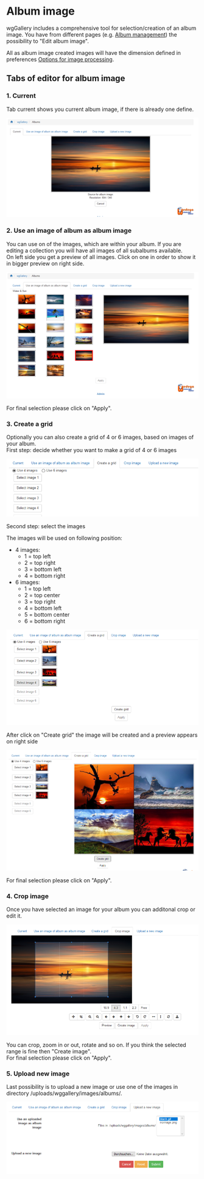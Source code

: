 # Album image

wgGallery includes a comprehensive tool for selection/creation of an album image. You have from different pages \(e.g. [Album management](https://app.gitbook.com/@xoops/s/wggallery-tutorial/~/edit/drafts/-LsqgJpRxdCUzilIRGXY/english/the-user-side/album-management)\) the possibility to "Edit album image".

All as album image created images will have the dimension defined in preferences [Options for image processing](https://app.gitbook.com/@xoops/s/wggallery-tutorial/~/edit/drafts/-Lsqk8-Spsq-MZPZqK7e/english/preferences/options-for-image-processing).

## Tabs of editor for album image

### 1. Current

Tab current shows you current album image, if there is already one define.

![](../../.gitbook/assets/albumimage1.png)

### 2. Use an image of album as album image

You can use on of the images, which are within your album. If you are editing a collection you will have all images of all subalbums available.  
On left side you get a preview of all images. Click on one in order to show it in bigger preview on right side.

![](../../.gitbook/assets/albumimage2.png)

For final selection please click on "Apply".

### 3. Create a grid

Optionally you can also create a grid of 4 or 6 images, based on images of your album.  
First step: decide whether you want to make a grid of 4 or 6 images

![](../../.gitbook/assets/albumimage31.png)

Second step: select the images

The images will be used on following position:

* 4 images: 
  * 1 = top left
  * 2 = top right
  * 3 = bottom left
  * 4 = bottom right
* 6 images: 
  * 1 = top left
  * 2 = top center
  * 3 = top right
  * 4 = bottom left
  * 5 = bottom center
  * 6 = bottom right

![](../../.gitbook/assets/albumimage32.png)

After click on "Create grid" the image will be created and a preview appears on right side

![](../../.gitbook/assets/albumimage33.png)

For final selection please click on "Apply".

### 4. Crop image

Once you have selected an image for your album you can additonal crop or edit it.

![](../../.gitbook/assets/albumimage34.png)

You can crop, zoom in or out, rotate and so on. If you think the selected range is fine then "Create image".  
For final selection please click on "Apply".

### 5. Upload new image

Last possibility is to upload a new image or use one of the images in directory /uploads/wggallery/images/albums/.

![](../../.gitbook/assets/albumimage35.png)


